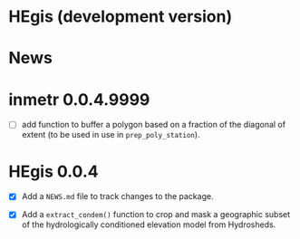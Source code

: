 # HEgis (development version)

News
================

<!-- NEWS.md is generated from NEWS.Rmd. Please edit that file -->

# inmetr 0.0.4.9999

  - [ ] add function to buffer a polygon based on a fraction of the
    diagonal of extent (to be used in use in `prep_poly_station`).

# HEgis 0.0.4

  - [x] Add a `NEWS.md` file to track changes to the package.

  - [x] Add a `extract_condem()` function to crop and mask a geographic
    subset of the hydrologically conditioned elevation model from
    Hydrosheds.

